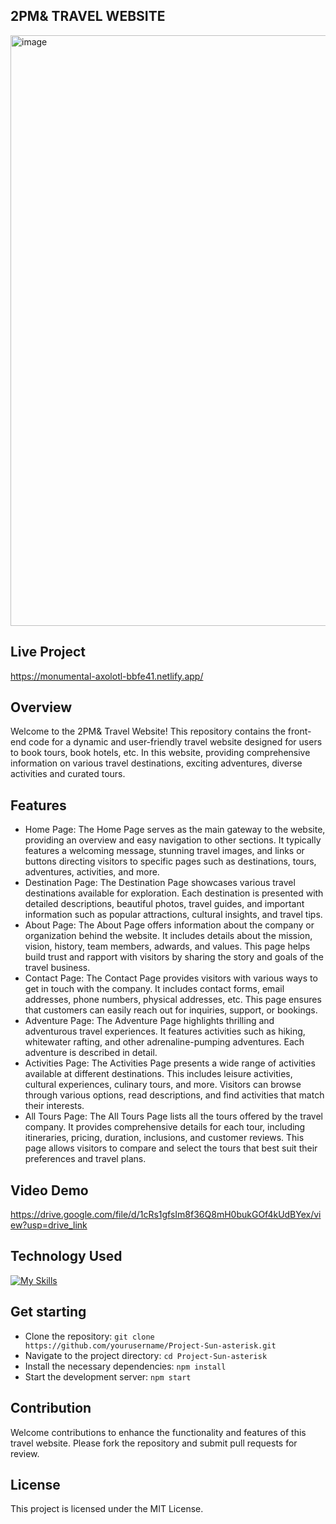 ## 2PM& TRAVEL WEBSITE
<img width="945" alt="image" src="https://github.com/phu3112004/Project-Sun-asterisk/assets/174224959/8f97e664-597d-4596-97aa-fcacd5faa996">

## Live Project
https://monumental-axolotl-bbfe41.netlify.app/
## Overview
Welcome to the 2PM& Travel Website! This repository contains the front-end code for a dynamic and user-friendly travel website designed for users to book tours, book hotels, etc. In this website, providing comprehensive information on various travel destinations, exciting adventures, diverse activities and curated tours.
## Features
- Home Page: The Home Page serves as the main gateway to the website, providing an overview and easy navigation to other sections. It typically features a welcoming message, stunning travel images, and links or buttons directing visitors to specific pages such as destinations, tours, adventures, activities, and more.
- Destination Page: The Destination Page showcases various travel destinations available for exploration. Each destination is presented with detailed descriptions, beautiful photos, travel guides, and important information such as popular attractions, cultural insights, and travel tips.
- About Page: The About Page offers information about the company or organization behind the website. It includes details about the mission, vision, history, team members, adwards, and values. This page helps build trust and rapport with visitors by sharing the story and goals of the travel business.
- Contact Page: The Contact Page provides visitors with various ways to get in touch with the company. It includes contact forms, email addresses, phone numbers, physical addresses, etc. This page ensures that customers can easily reach out for inquiries, support, or bookings.
- Adventure Page: The Adventure Page highlights thrilling and adventurous travel experiences. It features activities such as hiking, whitewater rafting, and other adrenaline-pumping adventures. Each adventure is described in detail.
- Activities Page: The Activities Page presents a wide range of activities available at different destinations. This includes leisure activities, cultural experiences, culinary tours, and more. Visitors can browse through various options, read descriptions, and find activities that match their interests.
- All Tours Page: The All Tours Page lists all the tours offered by the travel company. It provides comprehensive details for each tour, including itineraries, pricing, duration, inclusions, and customer reviews. This page allows visitors to compare and select the tours that best suit their preferences and travel plans.
## Video Demo
https://drive.google.com/file/d/1cRs1gfsIm8f36Q8mH0bukGOf4kUdBYex/view?usp=drive_link
## Technology Used
[![My Skills](https://skillicons.dev/icons?i=html,css,js)](https://skillicons.dev)
## Get starting
- Clone the repository:
     `git clone https://github.com/yourusername/Project-Sun-asterisk.git`
- Navigate to the project directory:
     `cd Project-Sun-asterisk`
- Install the necessary dependencies:
     `npm install`
- Start the development server:
     `npm start`
## Contribution 
Welcome contributions to enhance the functionality and features of this travel website. Please fork the repository and submit pull requests for review.
## License
This project is licensed under the MIT License.

